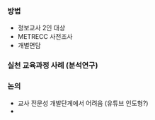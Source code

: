 ### 방법 
* 정보교사 2인 대상
* METRECC 사전조사
* 개별면담

### 실천 교육과정 사례 (분석연구)

### 논의
* 교사 전문성 개발단계에서 어려움 (유튜브 인도형?)
* 